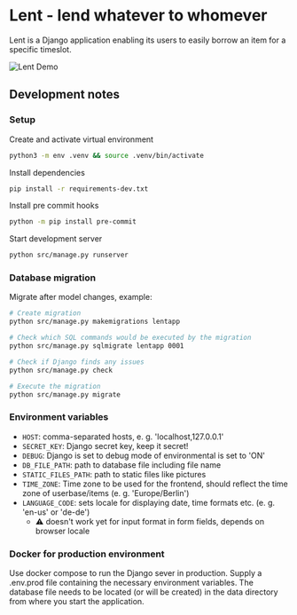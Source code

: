 # Lent - lend whatever to whomever

Lent is a Django application enabling its users to easily borrow an item for a specific timeslot.

![Lent Demo](https://github.com/leomfn/lent/assets/99895548/30fb6d83-8ed7-4c51-b66e-c4548fa90381)

## Development notes

### Setup

Create and activate virtual environment
```sh
python3 -m env .venv && source .venv/bin/activate
```

Install dependencies
```sh
pip install -r requirements-dev.txt
```

Install pre commit hooks
```sh
python -m pip install pre-commit
```

Start development server
```sh
python src/manage.py runserver
```

### Database migration

Migrate after model changes, example:
```sh
# Create migration
python src/manage.py makemigrations lentapp

# Check which SQL commands would be executed by the migration
python src/manage.py sqlmigrate lentapp 0001

# Check if Django finds any issues
python src/manage.py check

# Execute the migration
python src/manage.py migrate
```

### Environment variables

* `HOST`: comma-separated hosts, e. g. 'localhost,127.0.0.1'
* `SECRET_KEY`: Django secret key, keep it secret!
* `DEBUG`: Django is set to debug mode of environmental is set to 'ON'
* `DB_FILE_PATH`: path to database file including file name
* `STATIC_FILES_PATH`: path to static files like pictures
* `TIME_ZONE`: Time zone to be used for the frontend, should reflect the time zone of userbase/items (e. g. 'Europe/Berlin')
* `LANGUAGE_CODE`: sets locale for displaying date, time formats etc. (e. g. 'en-us' or 'de-de')
    * ⚠️ doesn't work yet for input format in form fields, depends on browser locale

### Docker for production environment

Use docker compose to run the Django sever in production. Supply a .env.prod file containing the necessary environment variables. The database file needs to be located (or will be created) in the data directory from where you start the application.
